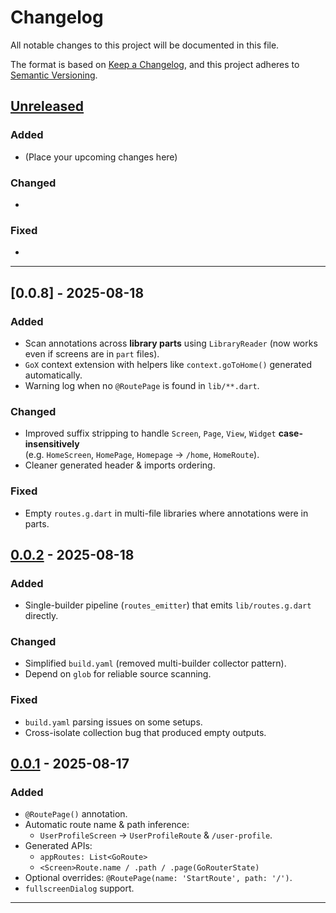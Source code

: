 # Changelog
All notable changes to this project will be documented in this file.

The format is based on [Keep a Changelog](https://keepachangelog.com/en/1.1.0/),
and this project adheres to [Semantic Versioning](https://semver.org/spec/v2.0.0.html).

## [Unreleased]
### Added
- (Place your upcoming changes here)

### Changed
- 

### Fixed
- 

---

## [0.0.8] - 2025-08-18
### Added
- Scan annotations across **library parts** using `LibraryReader` (now works even if screens are in `part` files).
- `GoX` context extension with helpers like `context.goToHome()` generated automatically.
- Warning log when no `@RoutePage` is found in `lib/**.dart`.

### Changed
- Improved suffix stripping to handle `Screen`, `Page`, `View`, `Widget` **case-insensitively**  
  (e.g. `HomeScreen`, `HomePage`, `Homepage` → `/home`, `HomeRoute`).
- Cleaner generated header & imports ordering.

### Fixed
- Empty `routes.g.dart` in multi-file libraries where annotations were in parts.

## [0.0.2] - 2025-08-18
### Added
- Single-builder pipeline (`routes_emitter`) that emits `lib/routes.g.dart` directly.

### Changed
- Simplified `build.yaml` (removed multi-builder collector pattern).
- Depend on `glob` for reliable source scanning.

### Fixed
- `build.yaml` parsing issues on some setups.
- Cross-isolate collection bug that produced empty outputs.

## [0.0.1] - 2025-08-17
### Added
- `@RoutePage()` annotation.
- Automatic route name & path inference:
  - `UserProfileScreen` → `UserProfileRoute` & `/user-profile`.
- Generated APIs:
  - `appRoutes: List<GoRoute>`
  - `<Screen>Route.name / .path / .page(GoRouterState)`
- Optional overrides: `@RoutePage(name: 'StartRoute', path: '/')`.
- `fullscreenDialog` support.

---

[Unreleased]: https://github.com/<your-username>/go_router_autogen/compare/v0.0.3...HEAD
[0.0.3]: https://github.com/<your-username>/go_router_autogen/compare/v0.0.2...v0.0.3
[0.0.2]: https://github.com/<your-username>/go_router_autogen/compare/v0.0.1...v0.0.2
[0.0.1]: https://github.com/<your-username>/go_router_autogen/releases/tag/v0.0.1
